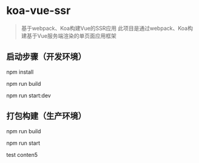 # koa-vue-ssr

>基于webpack、Koa构建Vue的SSR应用
>此项目是通过webpack、Koa构建基于Vue服务端渲染的单页面应用框架

## 启动步骤（开发环境）
npm install

npm run build

npm run start:dev

## 打包构建（生产环境）
npm run build

npm run start

test conten5
